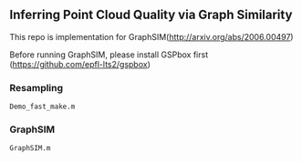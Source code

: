 ## Inferring Point Cloud Quality via Graph Similarity

This repo is implementation for GraphSIM(http://arxiv.org/abs/2006.00497)

Before running GraphSIM, please install GSPbox first (https://github.com/epfl-lts2/gspbox) 
### Resampling 

```
Demo_fast_make.m
```
### GraphSIM

```markdown
GraphSIM.m
```
